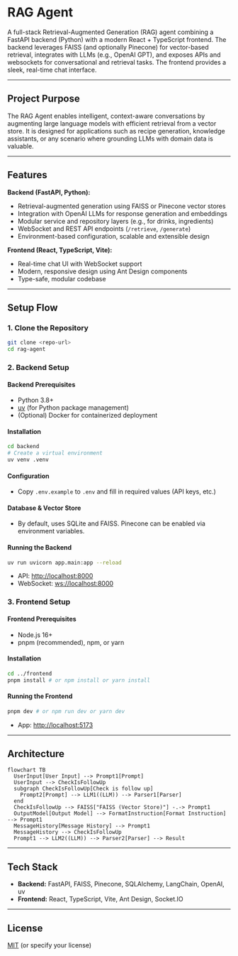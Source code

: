# RAG Agent

A full-stack Retrieval-Augmented Generation (RAG) agent combining a FastAPI backend (Python) with a modern React + TypeScript frontend. The backend leverages FAISS (and optionally Pinecone) for vector-based retrieval, integrates with LLMs (e.g., OpenAI GPT), and exposes APIs and websockets for conversational and retrieval tasks. The frontend provides a sleek, real-time chat interface.

---

## Project Purpose

The RAG Agent enables intelligent, context-aware conversations by augmenting large language models with efficient retrieval from a vector store. It is designed for applications such as recipe generation, knowledge assistants, or any scenario where grounding LLMs with domain data is valuable.

---

## Features

**Backend (FastAPI, Python):**

- Retrieval-augmented generation using FAISS or Pinecone vector stores
- Integration with OpenAI LLMs for response generation and embeddings
- Modular service and repository layers (e.g., for drinks, ingredients)
- WebSocket and REST API endpoints (`/retrieve`, `/generate`)
- Environment-based configuration, scalable and extensible design

**Frontend (React, TypeScript, Vite):**

- Real-time chat UI with WebSocket support
- Modern, responsive design using Ant Design components
- Type-safe, modular codebase

---

## Setup Flow

### 1. Clone the Repository

```bash
git clone <repo-url>
cd rag-agent
```

### 2. Backend Setup

#### Backend Prerequisites

- Python 3.8+
- [uv](https://github.com/astral-sh/uv) (for Python package management)
- (Optional) Docker for containerized deployment

#### Installation

```bash
cd backend
# Create a virtual environment
uv venv .venv
```

#### Configuration

- Copy `.env.example` to `.env` and fill in required values (API keys, etc.)

#### Database & Vector Store

- By default, uses SQLite and FAISS. Pinecone can be enabled via environment variables.

#### Running the Backend

```bash
uv run uvicorn app.main:app --reload
```

- API: [http://localhost:8000](http://localhost:8000)
- WebSocket: [ws://localhost:8000](ws://localhost:8000)

### 3. Frontend Setup

#### Frontend Prerequisites

- Node.js 16+
- pnpm (recommended), npm, or yarn

#### Installation

```bash
cd ../frontend
pnpm install # or npm install or yarn install
```

#### Running the Frontend

```bash
pnpm dev # or npm run dev or yarn dev
```

- App: <http://localhost:5173>

---

## Architecture

```mermaid
flowchart TB
  UserInput[User Input] --> Prompt1[Prompt]
  UserInput --> CheckIsFollowUp
  subgraph CheckIsFollowUp[Check is follow up]
    Prompt2[Prompt] --> LLM1((LLM)) --> Parser1[Parser]
  end
  CheckIsFollowUp --> FAISS["FAISS (Vector Store)"] -.-> Prompt1
  OutputModel[Output Model] --> FormatInstruction[Format Instruction] --> Prompt1
  MessageHistory[Message History] --> Prompt1
  MessageHistory --> CheckIsFollowUp
  Prompt1 --> LLM2((LLM)) --> Parser2[Parser] --> Result
```

---

## Tech Stack

- **Backend:** FastAPI, FAISS, Pinecone, SQLAlchemy, LangChain, OpenAI, uv
- **Frontend:** React, TypeScript, Vite, Ant Design, Socket.IO

---

## License

[MIT](LICENSE) (or specify your license)
